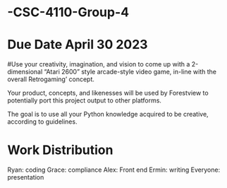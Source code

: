 # -CSC-4110-Group-4

# Due Date April 30 2023

#Use your creativity, imagination, and vision to come up with a 2-dimensional “Atari 2600”  style arcade-style video game, in-line with the overall Retrogaming’ concept. 

Your product, concepts, and likenesses will be used by Forestview to potentially port this project output to other platforms.

The goal is to use all your Python knowledge acquired to be creative, according to guidelines.


# Work Distribution
  Ryan: coding
  Grace: compliance
  Alex: Front end
  Ermin: writing
  Everyone: presentation

